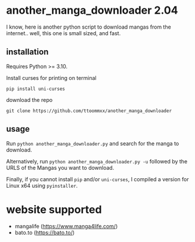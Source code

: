 # another_manga_downloader 2.04

I know, here is another python script to download mangas from the internet.. well, this one is small sized, and fast.

## installation

Requires Python >= 3.10.

Install curses for printing on terminal
```
pip install uni-curses
```
download the repo
```
git clone https://github.com/ttoommxx/another_manga_downloader
```

## usage

Run `python another_manga_downloader.py` and search for the manga to download.

Alternatively, run `python another_manga_downloader.py -u` followed by the URLS of the Mangas you want to download.

Finally, if you cannot install `pip` and/or `uni-curses`, I compiled a version for Linux x64 using `pyinstaller`.

# website supported

- mangalife (https://www.manga4life.com/)
- bato.to (https://bato.to/)